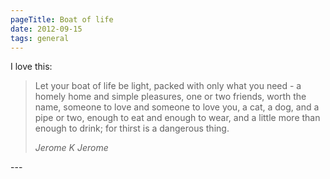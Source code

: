 ```yaml
---
pageTitle: Boat of life
date: 2012-09-15
tags: general
---
```

<p>I love this:</p>
<blockquote>
<p>Let your boat of life be light, packed with only what you need - a homely home and simple pleasures, one or two friends, worth the name, someone to love and someone to love you, a cat, a dog, and a pipe or two, enough to eat and enough to wear, and a little more than enough to drink; for thirst is a dangerous thing.</p>
<p><cite>Jerome K Jerome</cite></p>
</blockquote>
---
